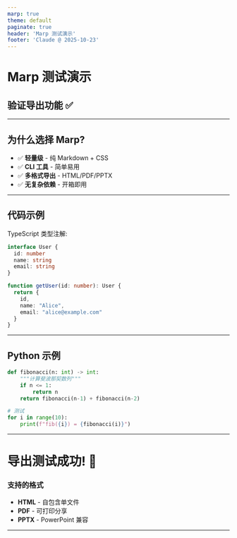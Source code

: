 ```yaml
---
marp: true
theme: default
paginate: true
header: 'Marp 测试演示'
footer: 'Claude @ 2025-10-23'
---
```


# Marp 测试演示
## 验证导出功能 ✅

---

## 为什么选择 Marp?

- ✅ **轻量级** - 纯 Markdown + CSS
- ✅ **CLI 工具** - 简单易用
- ✅ **多格式导出** - HTML/PDF/PPTX
- ✅ **无复杂依赖** - 开箱即用

---

## 代码示例

TypeScript 类型注解:

```typescript
interface User {
  id: number
  name: string
  email: string
}

function getUser(id: number): User {
  return {
    id,
    name: "Alice",
    email: "alice@example.com"
  }
}
```

---

## Python 示例

```python
def fibonacci(n: int) -> int:
    """计算斐波那契数列"""
    if n <= 1:
        return n
    return fibonacci(n-1) + fibonacci(n-2)

# 测试
for i in range(10):
    print(f"fib({i}) = {fibonacci(i)}")
```

---

# 导出测试成功! 🎉

### 支持的格式
- **HTML** - 自包含单文件
- **PDF** - 可打印分享
- **PPTX** - PowerPoint 兼容

---
